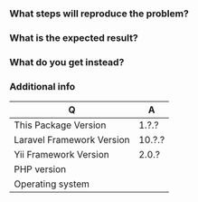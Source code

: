### What steps will reproduce the problem?

### What is the expected result?

### What do you get instead?

### Additional info

| Q                         | A
| ------------------------- | ---
| This Package Version      | 1.?.?
| Laravel Framework Version | 10.?.?
| Yii Framework Version     | 2.0.?
| PHP version               | 
| Operating system          |
